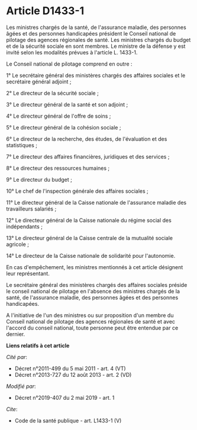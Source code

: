 # Article D1433-1

Les ministres chargés de la santé, de l'assurance maladie, des personnes âgées et des personnes handicapées président le
Conseil national de pilotage des agences régionales de santé. Les ministres chargés du budget et de la sécurité sociale en
sont membres. Le ministre de la défense y est invité selon les modalités prévues à l'article L. 1433-1. 

Le Conseil national de pilotage comprend en outre : 

1° Le secrétaire général des ministères chargés des affaires sociales et le secrétaire général adjoint ; 

2° Le directeur de la sécurité sociale ; 

3° Le directeur général de la santé et son adjoint ; 

4° Le directeur général de l'offre de soins ; 

5° Le directeur général de la cohésion sociale ; 

6° Le directeur de la recherche, des études, de l'évaluation et des statistiques ; 

7° Le directeur des affaires financières, juridiques et des services ; 

8° Le directeur des ressources humaines ; 

9° Le directeur du budget ; 

10° Le chef de l'inspection générale des affaires sociales ; 

11° Le directeur général de la Caisse nationale de l'assurance maladie des travailleurs salariés ; 

12° Le directeur général de la Caisse nationale du régime social des indépendants ; 

13° Le directeur général de la Caisse centrale de la mutualité sociale agricole ; 

14° Le directeur de la Caisse nationale de solidarité pour l'autonomie. 

En cas d'empêchement, les ministres mentionnés à cet article désignent leur représentant. 

Le secrétaire général des ministères chargés des affaires sociales préside le conseil national de pilotage en l'absence des
ministres chargés de la santé, de l'assurance maladie, des personnes âgées et des personnes handicapées. 

A l'initiative de l'un des ministres ou sur proposition d'un membre du Conseil national de pilotage des agences régionales de
santé et avec l'accord du conseil national, toute personne peut être entendue par ce dernier.

**Liens relatifs à cet article**

_Cité par_:

  - Décret n°2011-499 du 5 mai 2011 - art. 4 (VT)
  - Décret n°2013-727 du 12 août 2013 - art. 2 (VD)

_Modifié par_:

  - Décret n°2019-407 du 2 mai 2019 - art. 1

_Cite_:

  - Code de la santé publique - art. L1433-1 (V)
